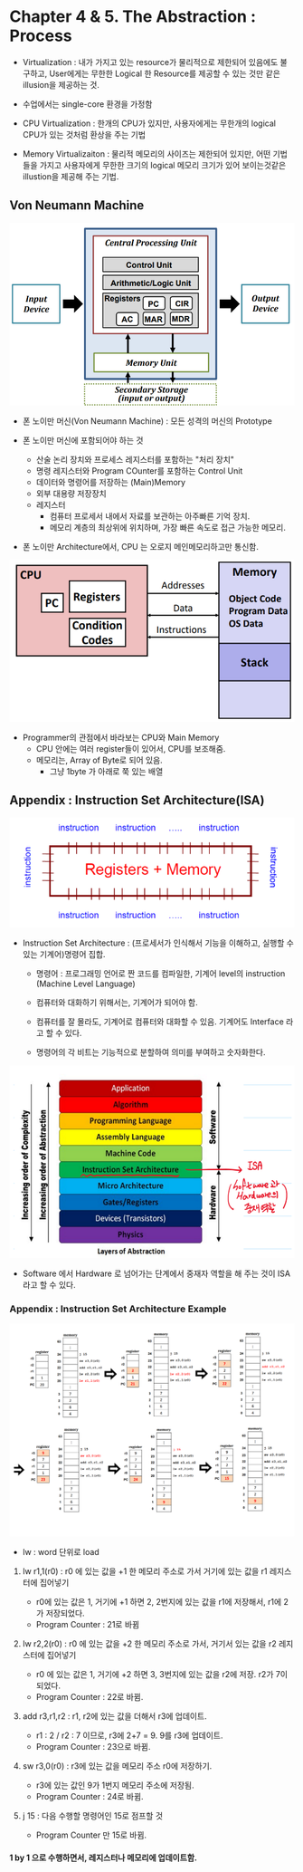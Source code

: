 # Chapter 4 & 5. The Abstraction : Process

+ Virtualization : 내가 가지고 있는 resource가 물리적으로 제한되어 있음에도 불구하고, User에게는 무한한 Logical 한 Resource를 제공할 수 있는 것만 같은 illusion을 제공하는 것.
+ 수업에서는 single-core 환경을 가정함

+ CPU Virtualization : 한개의 CPU가 있지만, 사용자에게는 무한개의 logical CPU가 있는 것처럼 환상을 주는 기법

+ Memory Virtualizaiton : 물리적 메모리의 사이즈는 제한되어 있지만, 어떤 기법들을 가지고 사용자에게 무한한 크기의 logical 메모리 크기가 있어 보이는것같은 illustion을 제공해 주는 기법.


## Von Neumann Machine

<img src="image/Ch4_1.png"/>

+ 폰 노이만 머신(Von Neumann Machine) : 모든 성격의 머신의 Prototype
+ 폰 노이만 머신에 포함되어야 하는 것
   - 산술 논리 장치와 프로세스 레지스터를 포함하는 "처리 장치"
   - 명령 레지스터와 Program COunter를 포함하는 Control Unit
   - 데이터와 명령어를 저장하는 (Main)Memory
   - 외부 대용량 저장장치
   - 레지스터 
      - 컴퓨터 프로세서 내에서 자료를 보관하는 아주빠른 기억 장치. 
      - 메모리 계층의 최상위에 위치하며, 가장 빠른 속도로 접근 가능한 메모리.

+ 폰 노이만 Architecture에서, CPU 는 오로지 메인메모리하고만 통신함. 

<img src="image/Ch4_2.png"/>

+ Programmer의 관점에서 바라보는 CPU와 Main Memory
   - CPU 안에는 여러 register들이 있어서, CPU를 보조해줌. 
   - 메모리는, Array of Byte로 되어 있음. 
      - 그냥 1byte 가 아래로 쭉 있는 배열
      
## Appendix : Instruction Set Architecture(ISA)    

<img src="image/Ch4_3.png"/>

+ Instruction Set Architecture : (프로세서가 인식해서 기능을 이해하고, 실행할 수 있는 기계어)명령어 집합.
   - 명령어 : 프로그래밍 언어로 짠 코드를 컴파일한, 기계어 level의 instruction (Machine Level Language)
   - 컴퓨터와 대화하기 위해서는, 기계어가 되어야 함. 
   - 컴퓨터를 잘 몰라도, 기계어로 컴퓨터와 대화할 수 있음. 기계어도 Interface 라고 할 수 있다. 
   
   - 명령어의 각 비트는 기능적으로 분할하여 의미를 부여하고 숫자화한다. 
   
<img src="image/Ch4_4.png"/>

+ Software 에서 Hardware 로 넘어가는 단계에서 중재자 역할을 해 주는 것이 ISA라고 할 수 있다.

### Appendix : Instruction Set Architecture Example

<img src="image/Ch4_5.png"/>

+ lw : word 단위로 load

1. lw r1,1(r0) : r0 에 있는 값을 +1 한 메모리 주소로 가서 거기에 있는 값을 r1 레지스터에 집어넣기
   - r0에 있는 값은 1, 거기에 +1 하면 2, 2번지에 있는 값을 r1에 저장해서, r1에 2가 저장되었다.
   - Program Counter : 21로 바뀜

2. lw r2,2(r0) : r0 에 있는 값을 +2 한 메모리 주소로 가서, 거기서 있는 값을 r2 레지스터에 집어넣기 
   - r0 에 있는 값은 1, 거기에 +2 하면 3, 3번지에 있는 값을 r2에 저장. r2가 7이 되었다. 
   - Program Counter : 22로 바뀜.
   
3. add r3,r1,r2 : r1, r2에 있는 값을 더해서 r3에 업데이트.
   - r1 : 2 / r2 : 7  이므로, r3에 2+7 = 9. 9를 r3에 업데이트.
   - Program Counter : 23으로 바뀜. 
   
4. sw r3,0(r0) : r3에 있는 값을 메모리 주소 r0에 저장하기.
   - r3에 있는 값인 9가 1번지 메모리 주소에 저장됨. 
   - Program Counter : 24로 바뀜. 
   
5. j 15 : 다음 수행할 명령어인 15로 점프할 것
   - Program Counter 만 15로 바뀜. 
   
#### 1 by 1 으로 수행하면서, 레지스터나 메모리에 업데이트함.    
   
